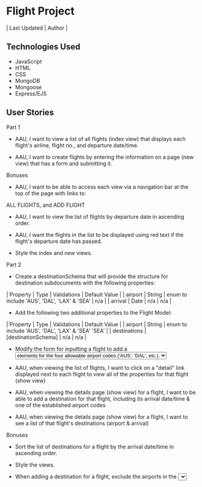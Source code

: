 # Flight Project

| Last Updated  | Author |


## Technologies Used

- JavaScript
- HTML
- CSS
- MongoDB
- Mongoose
- Express/EJS


## User Stories

Part 1

- AAU, I want to view a list of all flights (index view) that displays each flight's airline, flight no., and departure date/time.

- AAU, I want to create flights by entering the information on a page (new view) that has a form and submitting it.

Bonuses

- AAU, I want to be able to access each view via a navigation bar at the top of the page with links to:

ALL FLIGHTS, and
ADD FLIGHT

- AAU, I want to view the list of flights by departure date in ascending order.

- AAU, I want the flights in the list to be displayed using red text if the flight's departure date has passed.

- Style the index and new views.

Part 2

- Create a destinationSchema that will provide the structure for destination subdocuments with the following properties:

| Property	| Type	| Validations	| Default Value |
| airport	| String	| enum to include 'AUS', 'DAL', 'LAX' & 'SEA'	| n/a |
| arrival	| Date	| n/a	| n/a |

- Add the following two additional properties to the Flight Model:

| Property	| Type	| Validations	| Default Value |
| airport	| String	| enum to include 'AUS', 'DAL', 'LAX' & 'SEA'	'SEA' |
| destinations	| [destinationSchema]	| n/a	| n/a |

- Modify the form for inputting a flight to add a <select name="airport"> element so assign a value to the new flight document's airport property. Ensure that there are <option> elements for the four allowable airport codes ('AUS', 'DAL', etc.).

- AAU, when viewing the list of flights, I want to click on a "detail" link displayed next to each flight to view all of the properties for that flight (show view)

- AAU, when viewing the details page (show view) for a flight, I want to be able to add a destination for that flight, including its arrival date/time & one of the established airport codes

- AAU, when viewing the details page (show view) for a flight, I want to see a list of that flight's destinations (airport & arrival)

Bonuses

- Sort the list of destinations for a flight by the arrival date/time in ascending order.

- Style the views.

- When adding a destination for a flight, exclude the airports in the <select> that have already been used by other destinations and/or the flight's airport.

